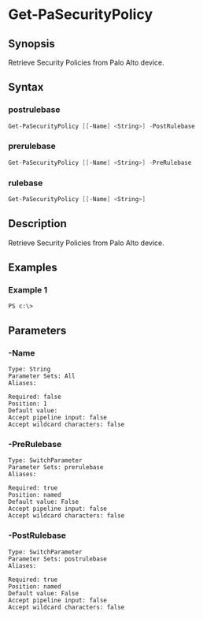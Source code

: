 # Get-PaSecurityPolicy

## Synopsis

Retrieve Security Policies from Palo Alto device.

## Syntax

### postrulebase

```powershell
Get-PaSecurityPolicy [[-Name] <String>] -PostRulebase 
```

### prerulebase

```powershell
Get-PaSecurityPolicy [[-Name] <String>] -PreRulebase 
```

### rulebase

```powershell
Get-PaSecurityPolicy [[-Name] <String>] 
```

## Description

Retrieve Security Policies from Palo Alto device.

## Examples

### Example 1

```
PS c:\> 
```













## Parameters

### -Name


```asciidoc
Type: String
Parameter Sets: All
Aliases: 

Required: false
Position: 1
Default value: 
Accept pipeline input: false
Accept wildcard characters: false
```
### -PreRulebase


```asciidoc
Type: SwitchParameter
Parameter Sets: prerulebase
Aliases: 

Required: true
Position: named
Default value: False
Accept pipeline input: false
Accept wildcard characters: false
```
### -PostRulebase


```asciidoc
Type: SwitchParameter
Parameter Sets: postrulebase
Aliases: 

Required: true
Position: named
Default value: False
Accept pipeline input: false
Accept wildcard characters: false
```


